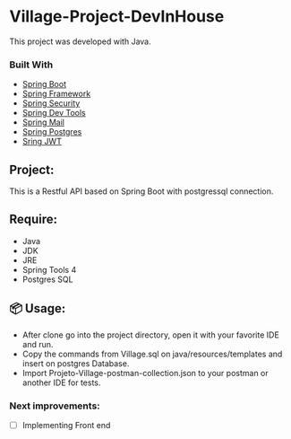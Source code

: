 # Village-Project-DevInHouse

This project was developed with Java.<br>

### Built With

* [Spring Boot](https://spring.io/projects/spring-boot)
* [Spring Framework](https://spring.io/projects/spring-framework)
* [Spring Security](https://spring.io/projects/spring-security)
* [Spring Dev Tools](https://docs.spring.io/spring-boot/docs/current/reference/html/using.html)
* [Spring Mail](https://docs.spring.io/spring-boot/docs/2.0.x/reference/html/boot-features-email.html)
* [Spring Postgres](https://start.spring.io/)
* [Sring JWT](https://jwt.io/)

## Project: 

This is a Restful API based on Spring Boot with postgressql connection. 

## Require:

* Java
* JDK
* JRE
* Spring Tools 4 
* Postgres SQL

## 📦 Usage:

* After clone go into the project directory, open it with your favorite IDE and run.
* Copy the commands from  Village.sql on java/resources/templates and insert on postgres Database.
* Import Projeto-Village-postman-collection.json to your postman or another IDE for tests.

### Next improvements:

- [ ] Implementing Front end
